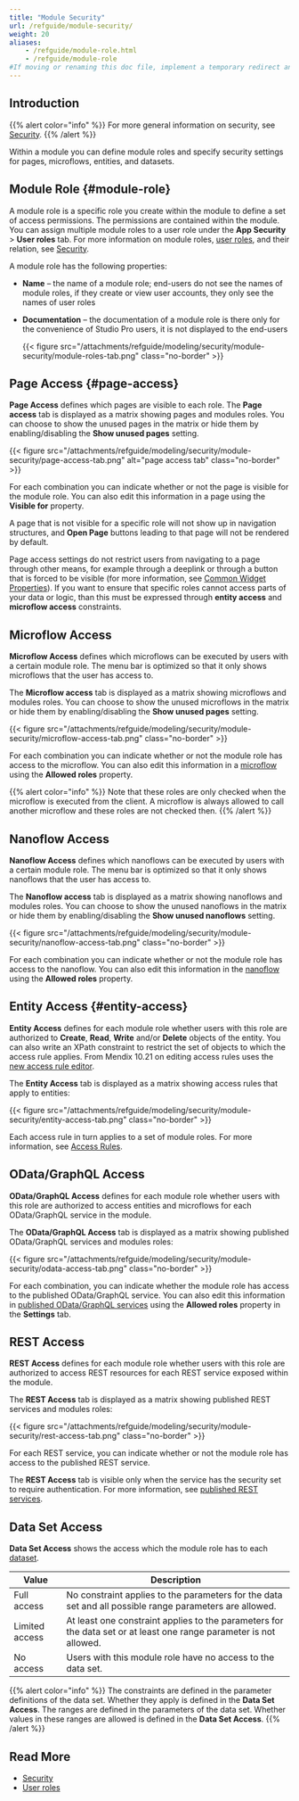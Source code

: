 ```yaml
---
title: "Module Security"
url: /refguide/module-security/
weight: 20
aliases:
    - /refguide/module-role.html
    - /refguide/module-role
#If moving or renaming this doc file, implement a temporary redirect and let the respective team know they should update the URL in the product. See Mapping to Products for more details. 
---
```


## Introduction

{{% alert color="info" %}}
For more general information on security, see [Security](/refguide/security/).
{{% /alert %}}

Within a module you can define module roles and specify security settings for pages, microflows, entities, and datasets.

## Module Role {#module-role}

A module role is a specific role you create within the module to define a set of access permissions. The permissions are contained within the module. You can assign multiple module roles to a user role under the **App Security** > **User roles** tab. For more information on module roles, [user roles](/refguide/user-roles/), and their relation, see [Security](/refguide/security/).

A module role has the following properties:

* **Name** – the name of a module role; end-users do not see the names of module roles, if they create or view user accounts, they only see the names of user roles
* **Documentation** – the documentation of a module role is there only for the convenience of Studio Pro users, it is not displayed to the end-users

    {{< figure src="/attachments/refguide/modeling/security/module-security/module-roles-tab.png" class="no-border" >}}

## Page Access {#page-access}

**Page Access** defines which pages are visible to each role. The **Page access** tab is displayed as a matrix showing pages and modules roles. You can choose to show the unused pages in the matrix or hide them by enabling/disabling the **Show unused pages** setting. 

{{< figure src="/attachments/refguide/modeling/security/module-security/page-access-tab.png" alt="page access tab" class="no-border" >}}

For each combination you can indicate whether or not the page is visible for the module role. You can also edit this information in a page using the **Visible for** property.

A page that is not visible for a specific role will not show up in navigation structures, and **Open Page** buttons leading to that page will not be rendered by default.

Page access settings do not restrict users from navigating to a page through other means, for example through a deeplink or through a button that is forced to be visible (for more information, see [Common Widget Properties](/refguide/common-widget-properties/)). If you want to ensure that specific roles cannot access parts of your data or logic, than this must be expressed through **entity access** and **microflow access** constraints.

## Microflow Access

**Microflow Access** defines which microflows can be executed by users with a certain module role. The menu bar is optimized so that it only shows microflows that the user has access to. 

The **Microflow access** tab is displayed as a matrix showing microflows and modules roles. You can choose to show the unused microflows in the matrix or hide them by enabling/disabling the **Show unused pages** setting. 

{{< figure src="/attachments/refguide/modeling/security/module-security/microflow-access-tab.png" class="no-border" >}}

For each combination you can indicate whether or not the module role has access to the microflow. You can also edit this information in a [microflow](/refguide/microflow/) using the **Allowed roles** property.

{{% alert color="info" %}}
Note that these roles are only checked when the microflow is executed from the client. A microflow is always allowed to call another microflow and these roles are not checked then.
{{% /alert %}}

## Nanoflow Access

**Nanoflow Access** defines which nanoflows can be executed by users with a certain module role. The menu bar is optimized so that it only shows nanoflows that the user has access to. 

The **Nanoflow access** tab is displayed as a matrix showing nanoflows and modules roles. You can choose to show the unused nanoflows in the matrix or hide them by enabling/disabling the **Show unused nanoflows** setting. 

{{< figure src="/attachments/refguide/modeling/security/module-security/nanoflow-access-tab.png" class="no-border" >}}

For each combination you can indicate whether or not the module role has access to the nanoflow. You can also edit this information in the [nanoflow](/refguide/nanoflow/) using the **Allowed roles** property.

## Entity Access {#entity-access}

**Entity Access** defines for each module role whether users with this role are authorized to **Create**, **Read**, **Write** and/or **Delete** objects of the entity. You can also write an XPath constraint to restrict the set of objects to which the access rule applies. From Mendix 10.21 on editing access rules uses the [new access rule editor](/refguide/access-rules/#new-editor). 

The **Entity Access** tab is displayed as a matrix showing access rules that apply to entities:

{{< figure src="/attachments/refguide/modeling/security/module-security/entity-access-tab.png" class="no-border" >}}

Each access rule in turn applies to a set of module roles. For more information, see [Access Rules](/refguide/access-rules/).

## OData/GraphQL Access 

**OData/GraphQL Access** defines for each module role whether users with this role are authorized to access entities and microflows for each OData/GraphQL service in the module.

The **OData/GraphQL Access** tab is displayed as a matrix showing published OData/GraphQL services and modules roles:

{{< figure src="/attachments/refguide/modeling/security/module-security/odata-access-tab.png" class="no-border" >}}

For each combination, you can indicate whether the module role has access to the published OData/GraphQL service. You can also edit this information in [published OData/GraphQL services](/refguide/published-odata-services/) using the **Allowed roles** property in the **Settings** tab.

## REST Access

**REST Access** defines for each module role whether users with this role are authorized to access REST resources for each REST service exposed within the module. 

The **REST Access** tab is displayed as a matrix showing published REST services and modules roles:

{{< figure src="/attachments/refguide/modeling/security/module-security/rest-access-tab.png" class="no-border" >}}

For each REST service, you can indicate whether or not the module role has access to the published REST service.

The **REST Access** tab is visible only when the service has the security set to require authentication. For more information, see [published REST services](/refguide/published-rest-services/).

## Data Set Access

**Data Set Access** shows the access which the module role has to each [dataset](/refguide/data-sets/).

| Value | Description |
| --- | --- |
| Full access | No constraint applies to the parameters for the data set and all possible range parameters are allowed. |
| Limited access | At least one constraint applies to the parameters for the data set or at least one range parameter is not allowed. |
| No access | Users with this module role have no access to the data set. |

{{% alert color="info" %}}
The constraints are defined in the parameter definitions of the data set. Whether they apply is defined in the **Data Set Access**.
The ranges are defined in the parameters of the data set. Whether values in these ranges are allowed is defined in the **Data Set Access**.
{{% /alert %}}

## Read More

* [Security](/refguide/security/)
* [User roles](/refguide/user-roles/)
